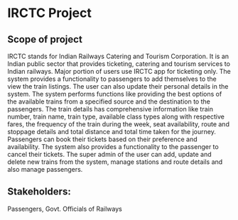 # IRCTC Project

## Scope of project

IRCTC stands for Indian Railways Catering and Tourism Corporation. It is an Indian public sector that provides ticketing, catering and tourism services to Indian railways. Major portion of users use IRCTC app for ticketing only.
The system provides a functionality to passengers to add themselves to the view the train listings. The user can also update their personal details in the system. The system performs functions like providing the best options of the available trains from a specified source and the destination to the passengers. The train details has comprehensive information like train number, train name, train type, available class types along with respective fares, the frequency of the train during the week, seat availability, route and stoppage details and total distance and total time taken for the journey.
Passengers can book their tickets based on their preference and availability. The system also provides a functionality to the passenger to cancel their tickets.
The super admin of the user can add, update and delete new trains from the system, manage stations and route details and also manage passengers.

## Stakeholders:
Passengers, Govt. Officials of Railways

